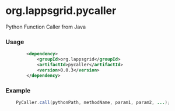 org.lappsgrid.pycaller
======================

Python Function Caller from Java

### Usage

```xml
        <dependency>
            <groupId>org.lappsgrid</groupId>
            <artifactId>pycaller</artifactId>
            <version>0.0.3</version>
        </dependency>
```

### Example

```java
    PyCaller.call(pythonPath, methodName, param1, param2, ...);
```

